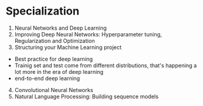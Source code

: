 # Specialization
1. Neural Networks and Deep Learning
2. Improving Deep Neural Networks: Hyperparameter tuning, Regularization and Optimization
3. Structuring your Machine Learning project
  - Best practice for deep learning
  - Trainig set and test come from different distributions, that's happening a lot more in the era of deep learning
  - end-to-end deep learning
4. Convolutional Neural Networks
5. Natural Language Processing: Building sequence models
